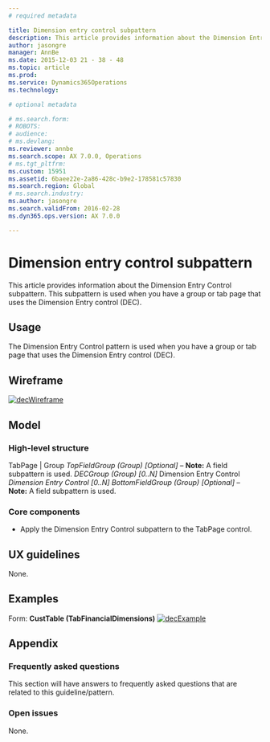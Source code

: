 ```yaml
---
# required metadata

title: Dimension entry control subpattern
description: This article provides information about the Dimension Entry Control subpattern. This subpattern is used when you have a group or tab page that uses the Dimension Entry control (DEC). 
author: jasongre
manager: AnnBe
ms.date: 2015-12-03 21 - 38 - 48
ms.topic: article
ms.prod: 
ms.service: Dynamics365Operations
ms.technology: 

# optional metadata

# ms.search.form: 
# ROBOTS: 
# audience: 
# ms.devlang: 
ms.reviewer: annbe
ms.search.scope: AX 7.0.0, Operations
# ms.tgt_pltfrm: 
ms.custom: 15951
ms.assetid: 6baee22e-2a86-428c-b9e2-178581c57830
ms.search.region: Global
# ms.search.industry: 
ms.author: jasongre
ms.search.validFrom: 2016-02-28
ms.dyn365.ops.version: AX 7.0.0

---
```


# Dimension entry control subpattern

This article provides information about the Dimension Entry Control subpattern. This subpattern is used when you have a group or tab page that uses the Dimension Entry control (DEC). 

Usage
-----

The Dimension Entry Control pattern is used when you have a group or tab page that uses the Dimension Entry control (DEC).

## Wireframe
[![decWireframe](./media/decwireframe.png)](./media/decwireframe.png)  

## Model
### High-level structure

TabPage | Group *TopFieldGroup (Group) \[Optional\]* – **Note:** A field subpattern is used. *DECGroup (Group) \[0..N\]* Dimension Entry Control *Dimension Entry Control \[0..N\]* *BottomFieldGroup (Group) \[Optional\]* – **Note:** A field subpattern is used.

### Core components

-   Apply the Dimension Entry Control subpattern to the TabPage control.

## UX guidelines
None.

## Examples
Form: **CustTable (TabFinancialDimensions)** [![decExample](./media/decexample.png)](./media/decexample.png)    

## Appendix
### Frequently asked questions

This section will have answers to frequently asked questions that are related to this guideline/pattern.

### Open issues

None.

